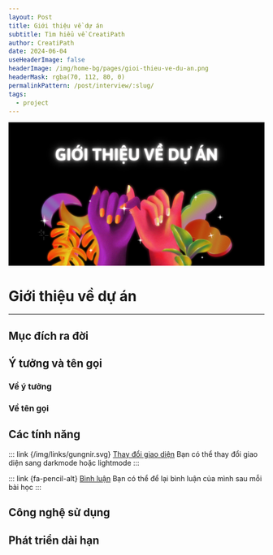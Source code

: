 ```yaml
---
layout: Post
title: Giới thiệu về dự án
subtitle: Tìm hiểu về CreatiPath
author: CreatiPath
date: 2024-06-04
useHeaderImage: false
headerImage: /img/home-bg/pages/gioi-thieu-ve-du-an.png
headerMask: rgba(70, 112, 80, 0)
permalinkPattern: /post/interview/:slug/
tags:
  - project
---
```


![](../../.vuepress/public/img/pages/gioi-thieu-ve-du-an.png)


# Giới thiệu về dự án


---

## Mục đích ra đời


<!-- <img src="/img/in-post/2022-02-21/zhihu-1.png" width="375px" alt="zhihu-1" /> -->

## Ý tưởng và tên gọi

### Về ý tưởng

### Về tên gọi


## Các tính năng
::: link {/img/links/gungnir.svg} [Thay đổi giao diện]()
Bạn có thể thay đổi giao diện sang darkmode hoặc lightmode
:::

::: link {fa-pencil-alt} [Bình luận]()
Bạn có thể để lại bình luận của mình sau mỗi bài học
:::

## Công nghệ sử dụng

## Phát triển dài hạn
